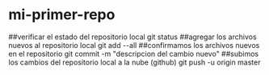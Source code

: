 # mi-primer-repo

##verificar el estado del repositorio local
git status
##agregar los archivos nuevos al repositorio local
git add --all
##confirmamos los archivos nuevos en el repositorio
git commit -m "descripcion del cambio nuevo"
##subimos los cambios del repositorio local a la nube (github)
git push -u origin master
